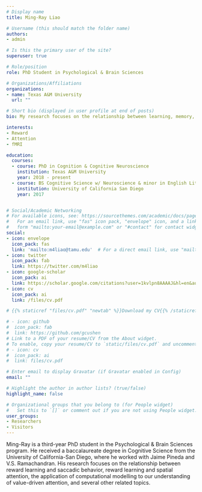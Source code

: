 ```yaml
---
# Display name
title: Ming-Ray Liao

# Username (this should match the folder name)
authors:
- admin

# Is this the primary user of the site?
superuser: true

# Role/position
role: PhD Student in Psychological & Brain Sciences

# Organizations/Affiliations
organizations:
- name: Texas A&M University
  url: ""

# Short bio (displayed in user profile at end of posts)
bio: My research focuses on the relationship between learning, memory, and attention.

interests:
- Reward
- Attention
- fMRI

education:
  courses:
  - course: PhD in Cognition & Cognitive Neuroscience
    institution: Texas A&M University
    year: 2018 - present
  - course: BS Cognitive Science w/ Neuroscience & minor in English Literature
    institution: University of California San Diego
    year: 2017


# Social/Academic Networking
# For available icons, see: https://sourcethemes.com/academic/docs/page-builder/#icons
#   For an email link, use "fas" icon pack, "envelope" icon, and a link in the
#   form "mailto:your-email@example.com" or "#contact" for contact widget.
social:
- icon: envelope
  icon_pack: fas
  link: 'mailto:m4liao@tamu.edu'  # For a direct email link, use "mailto:test@example.org".
- icon: twitter
  icon_pack: fab
  link: https://twitter.com/m4liao
- icon: google-scholar
  icon_pack: ai
  link: https://scholar.google.com/citations?user=1kvlpn8AAAAJ&hl=en&authuser=1
- icon: cv
  icon_pack: ai
  link: /files/cv.pdf

# {{% staticref "files/cv.pdf" "newtab" %}}Download my CV{{% /staticref %}}

# - icon: github
#  icon_pack: fab
#  link: https://github.com/gcushen
# Link to a PDF of your resume/CV from the About widget.
# To enable, copy your resume/CV to `static/files/cv.pdf` and uncomment the lines below.
# - icon: cv
#  icon_pack: ai
#  link: files/cv.pdf

# Enter email to display Gravatar (if Gravatar enabled in Config)
email: ""

# Highlight the author in author lists? (true/false)
highlight_name: false

# Organizational groups that you belong to (for People widget)
#   Set this to `[]` or comment out if you are not using People widget.
user_groups:
- Researchers
- Visitors
---
```


Ming-Ray is a third-year PhD student in the Psychological & Brain Sciences program. He received a baccalaureate degree in Cognitive Science from the University of California-San Diego, where he worked with Jaime Pineda and V.S. Ramachandran. His research focuses on the relationship between reward learning and saccadic behavior, reward learning and spatial attention, the application of computational modelling to our understanding of value-driven attention, and several other related topics.
